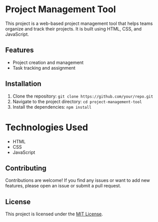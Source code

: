 # Project Management Tool

This project is a web-based project management tool that helps teams organize and track their projects. It is built using HTML, CSS, and JavaScript.

## Features

- Project creation and management
- Task tracking and assignment


## Installation

1. Clone the repository: `git clone https://github.com/your/repo.git`
2. Navigate to the project directory: `cd project-management-tool`
3. Install the dependencies: `npm install`

# Technologies Used

- HTML
- CSS
- JavaScript

## Contributing

Contributions are welcome! If you find any issues or want to add new features, please open an issue or submit a pull request.

## License

This project is licensed under the [MIT License](https://opensource.org/licenses/MIT).
